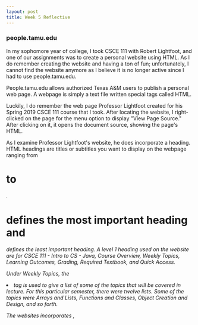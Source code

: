 ```yaml
---
layout: post
title: Week 5 Reflective
---
```

### people.tamu.edu

In my sophomore year of college, I took CSCE 111 with Robert Lightfoot, and one of our assignments was to create a personal website using HTML. As I do remember creating the website and having a ton of fun; unfortunately, I cannot find the website anymore as I believe it is no longer active since I had to use people.tamu.edu.
<br/>
 
People.tamu.edu allows authorized Texas A&M users to publish a personal web page. A webpage is simply a text file written special tags called HTML.
<br/>

Luckily, I do remember the web page Professor Lightfoot created for his Spring 2019 CSCE 111 course that I took. After locating the website, I right-clicked on the page for the menu option to display "View Page Source." After clicking on it, it opens the document source, showing the page's HTML.
<br/>

As I examine Professor Lightfoot's website, he does incorporate a heading. HTML headings are titles or subtitles you want to display on the webpage ranging from <h1> to <h6>. <h1> defines the most important heading and <h6> defines the least important heading. A level 1 heading used on the website are for CSCE 111 - Intro to CS - Java, Course Overview, Weekly Topics, Learning Outcomes, Grading, Required Textbook, and Quick Access.
<br/>
 
Under Weekly Topics, the <li> tag is used to give a list of some of the topics that will be covered in lecture. For this particular semester, there were twelve lists. Some of the topics were Arrays and Lists, Functions and Classes, Object Creation and Design, and so forth. 
<br/>
 
The websites incorporates <head>, <title>, <body>, and <p>. The <head> element contains meta information about the HTML page. The <title> element specifies a title for the HTML page. The <body> element defines the document's body, and is a container for all the visible contents, such as headings, paragraphs, images, hyperlinks, tables, lists, etc. 
<br/>
 
As Dr. Pilesch states, "The two most important tags in HTML" are <div> and <span>. For this website, <span> was not used but <div> was used a whole bunch. The <div> tag defines a division or a section in an HTML document. Some examples in the website are <div class="wrapper row3">, <div id="content", and <div class="f1_right">. 
